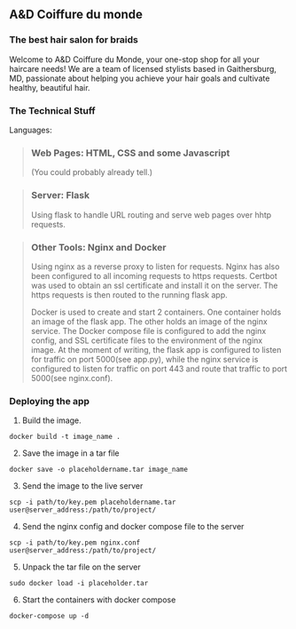 
## A&D Coiffure du monde

### The best hair salon for braids

Welcome to A&D Coiffure du Monde, your one-stop shop for all your haircare needs! 
We are a team of licensed stylists based in Gaithersburg, MD, passionate about 
helping you achieve your hair goals and cultivate healthy, beautiful hair.


### The Technical Stuff 

Languages: 
> ### Web Pages: HTML, CSS and some Javascript
> (You could probably already tell.)

> ### Server: Flask
> Using flask to handle URL routing and serve web pages over hhtp requests.

> ### Other Tools: Nginx and Docker
> Using nginx as a reverse proxy to listen for requests.
> Nginx has also been configured to all incoming requests to https requests.
> Certbot was used to obtain an ssl certificate and install it on the server. 
> The https requests is then routed to the running flask app.
>
> Docker is used to create and start 2 containers. One container holds an image of the flask app.
> The other holds an image of the nginx service. The Docker compose file is configured to add the
> nginx config, and SSL certificate files to the environment of the nginx image. At the moment of
> writing, the flask app is configured to listen for traffic on port 5000(see app.py), while the nginx service
> is configured to listen for traffic on port 443 and route that traffic to port 5000(see nginx.conf).


### Deploying the app 
1. Build the image.

``` docker build -t image_name . ```

2. Save the image in a tar file

``` docker save -o placeholdername.tar image_name ```

3. Send the image to the live server

``` scp -i path/to/key.pem placeholdername.tar user@server_address:/path/to/project/ ```

4. Send the nginx config and docker compose file to the server

``` scp -i path/to/key.pem nginx.conf user@server_address:/path/to/project/ ```

5. Unpack the tar file on the server

``` sudo docker load -i placeholder.tar ```

6. Start the containers with docker compose

``` docker-compose up -d ```



